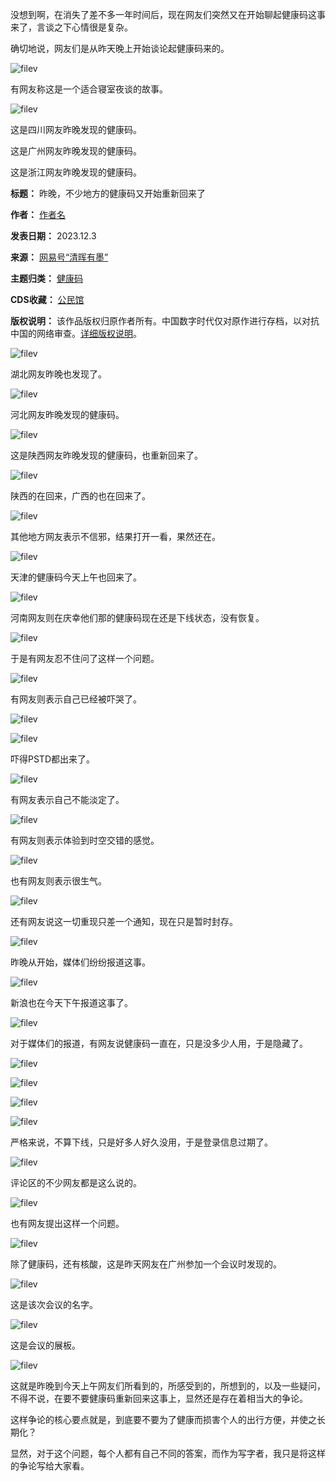 没想到啊，在消失了差不多一年时间后，现在网友们突然又在开始聊起健康码这事来了，言谈之下心情很是复杂。


确切地说，网友们是从昨天晚上开始谈论起健康码来的。


![filev](https://chinadigitaltimes.net/chinese/files/2023/12/image-1701591015800.png)


有网友称这是一个适合寝室夜谈的故事。


![filev](https://chinadigitaltimes.net/chinese/files/2023/12/image-1701591026722.png)


这是四川网友昨晚发现的健康码。


这是广州网友昨晚发现的健康码。


这是浙江网友昨晚发现的健康码。




**标题：** 昨晚，不少地方的健康码又开始重新回来了  

**作者：** [作者名](https://chinadigitaltimes.net/space/作者名)  

**发表日期：** 2023.12.3  

**来源：** [网易号“清晖有墨”](https://c.m.163.com/news/a/IKVB6UVS0553CRBD.html)  

**主题归类：** [健康码](https://chinadigitaltimes.net/space/健康码)  

**CDS收藏：** [公民馆](https://chinadigitaltimes.net/space/%E5%85%AC%E6%B0%91%E9%A6%86)  

**版权说明：** 该作品版权归原作者所有。中国数字时代仅对原作进行存档，以对抗中国的网络审查。[详细版权说明](https://chinadigitaltimes.net/chinese/copyright)。


![filev](https://chinadigitaltimes.net/chinese/files/2023/12/image-1701591035427.png)


湖北网友昨晚也发现了。


![filev](https://chinadigitaltimes.net/chinese/files/2023/12/image-1701591047507.png)


河北网友昨晚发现的健康码。


![filev](https://chinadigitaltimes.net/chinese/files/2023/12/image-1701591057691.png)


这是陕西网友昨晚发现的健康码，也重新回来了。


![filev](https://chinadigitaltimes.net/chinese/files/2023/12/image-1701591070663.png)


陕西的在回来，广西的也在回来了。


![filev](https://chinadigitaltimes.net/chinese/files/2023/12/image-1701591082785.png)


其他地方网友表示不信邪，结果打开一看，果然还在。


![filev](https://chinadigitaltimes.net/chinese/files/2023/12/image-1701591099581.png)


天津的健康码今天上午也回来了。


![filev](https://chinadigitaltimes.net/chinese/files/2023/12/image-1701591111245.png)


河南网友则在庆幸他们那的健康码现在还是下线状态，没有恢复。


![filev](https://chinadigitaltimes.net/chinese/files/2023/12/image-1701591124797.png)


于是有网友忍不住问了这样一个问题。


![filev](https://chinadigitaltimes.net/chinese/files/2023/12/image-1701591166446.png)


有网友则表示自己已经被吓哭了。


![filev](https://chinadigitaltimes.net/chinese/files/2023/12/image-1701591180744.png)  

![filev](https://chinadigitaltimes.net/chinese/files/2023/12/image-1701591200683.png)


吓得PSTD都出来了。


![filev](https://chinadigitaltimes.net/chinese/files/2023/12/image-1701591210958.png)


有网友表示自己不能淡定了。


![filev](https://chinadigitaltimes.net/chinese/files/2023/12/image-1701591221170.png)


有网友则表示体验到时空交错的感觉。


![filev](https://chinadigitaltimes.net/chinese/files/2023/12/image-1701591232099.png)


也有网友则表示很生气。


![filev](https://chinadigitaltimes.net/chinese/files/2023/12/image-1701591244099.png)


还有网友说这一切重现只差一个通知，现在只是暂时封存。


![filev](https://chinadigitaltimes.net/chinese/files/2023/12/image-1701591253808.png)


昨晚从开始，媒体们纷纷报道这事。


![filev](https://chinadigitaltimes.net/chinese/files/2023/12/image-1701591264573.png)


新浪也在今天下午报道这事了。


![filev](https://chinadigitaltimes.net/chinese/files/2023/12/image-1701591275291.png)


对于媒体们的报道，有网友说健康码一直在，只是没多少人用，于是隐藏了。


![filev](https://chinadigitaltimes.net/chinese/files/2023/12/image-1701591298497.png)  

![filev](https://chinadigitaltimes.net/chinese/files/2023/12/image-1701591311815.png)  

![filev](https://chinadigitaltimes.net/chinese/files/2023/12/image-1701591324540.png)  

![filev](https://chinadigitaltimes.net/chinese/files/2023/12/image-1701591333097.png)


严格来说，不算下线，只是好多人好久没用，于是登录信息过期了。


![filev](https://chinadigitaltimes.net/chinese/files/2023/12/image-1701591343815.png)


评论区的不少网友都是这么说的。


![filev](https://chinadigitaltimes.net/chinese/files/2023/12/image-1701591357553.png)


也有网友提出这样一个问题。


![filev](https://chinadigitaltimes.net/chinese/files/2023/12/image-1701591368178.png)


除了健康码，还有核酸，这是昨天网友在广州参加一个会议时发现的。


![filev](https://chinadigitaltimes.net/chinese/files/2023/12/image-1701591386491.png)


这是该次会议的名字。


![filev](https://chinadigitaltimes.net/chinese/files/2023/12/image-1701591401573.png)


这是会议的展板。


![filev](https://chinadigitaltimes.net/chinese/files/2023/12/image-1701591415535.png)


这就是昨晚到今天上午网友们所看到的，所感受到的，所想到的，以及一些疑问，不得不说，在要不要健康码重新回来这事上，显然还是存在着相当大的争论。


这样争论的核心要点就是，到底要不要为了健康而损害个人的出行方便，并使之长期化？


显然，对于这个问题，每个人都有自己不同的答案，而作为写字者，我只是将这样的争论写给大家看。


